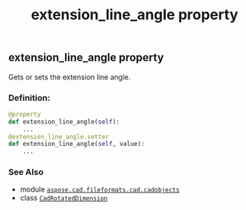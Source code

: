 ﻿---
title: extension_line_angle property
second_title: Aspose.CAD for Python via .NET API References
description: 
type: docs
weight: 290
url: /python-net/aspose.cad.fileformats.cad.cadobjects/cadrotateddimension/extension_line_angle/
is_root: false
---

## extension_line_angle property


Gets or sets the extension line angle.
### Definition:
```python
@property
def extension_line_angle(self):
    ...
@extension_line_angle.setter
def extension_line_angle(self, value):
    ...
```

### See Also
* module [`aspose.cad.fileformats.cad.cadobjects`](../../)
* class [`CadRotatedDimension`](/cad/python-net/aspose.cad.fileformats.cad.cadobjects/cadrotateddimension)
